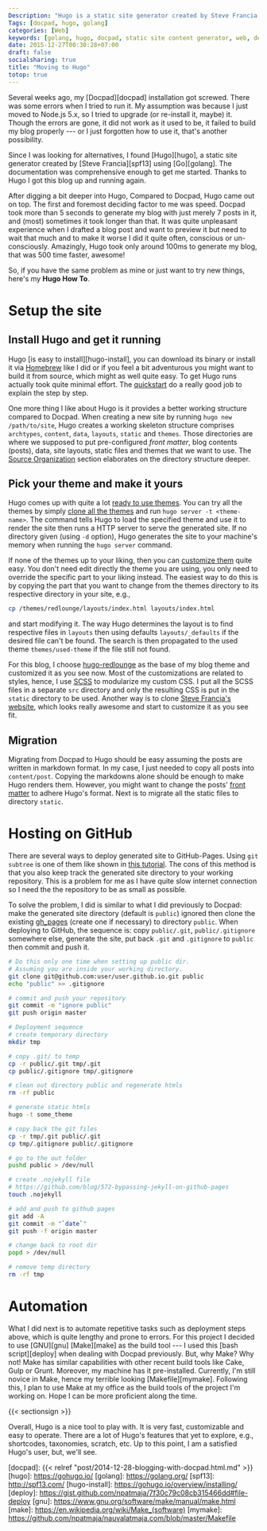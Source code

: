 ```yaml
---
Description: "Hugo is a static site generator created by Steve Francia using Golang. It is very fast, customizable and has a comprehensive documentation"
Tags: [docpad, hugo, golang]
categories: [Web]
keywords: [golang, hugo, docpad, static site content generator, web, development]
date: 2015-12-27T00:30:28+07:00
draft: false
socialsharing: true
title: "Moving to Hugo"
totop: true
---
```


Several weeks ago, my [Docpad][docpad] installation got screwed.
There was some errors when I tried to run it. My assumption
was because I just moved to Node.js 5.x, so I tried to upgrade
(or re-install it, maybe) it. Though the errors are gone, it
did not work as it used to be, it failed to build my blog
properly --- or I just forgotten how to use it, that's another
possibility.

Since I was looking for alternatives, I found [Hugo][hugo], a
static site generator created by [Steve Francia][spf13] using
[Go][golang]. The documentation was comprehensive enough to
get me started. Thanks to Hugo I got this blog up and running
again.

After digging a bit deeper into Hugo, Compared to Docpad,
Hugo came out on top. The first and foremost deciding factor
to me was speed. Docpad took more than 5 seconds to generate
my blog with just merely 7 posts in it, and (most) sometimes
it took longer than that.
It was quite unpleasant experience when I drafted
a blog post and want to preview it but need to wait that much
and to make it worse I did it quite often, conscious or
un-consciously. Amazingly, Hugo took only around 100ms to generate
my blog, that was 500 time faster, awesome!

So, if you have the same problem as mine or just want to try new
things, here's my __Hugo How To__.

# Setup the site
## Install Hugo and get it running
Hugo [is easy to install][hugo-install], you can download its
binary or install it via [Homebrew](http://brew.sh/) like I did
or if you feel a bit adventurous you might want to build it from
source, which might as well quite easy. To get Hugo runs actually
took quite minimal effort. The [quickstart](https://gohugo.io/overview/quickstart/) do a really
good job to explain the step by step.

One more thing I like about Hugo is it provides a better working
structure compared to Docpad. When creating a new site by running
`hugo new /path/to/site`, Hugo creates a working skeleton
structure comprises `archtypes`, `content`, `data`, `layouts`,
`static` and `themes`. Those directories are where we supposed
to put pre-configured _front matter_, blog contents (posts),
data, site layouts, static files and themes that we want to use.
The [Source Organization](https://gohugo.io/overview/source-directory/)
section elaborates on the directory structure deeper.

## Pick your theme and make it yours
Hugo comes up with quite a lot [ready to use themes](http://themes.gohugo.io/).
You can try all the themes by simply [clone all the themes](https://github.com/spf13/hugoThemes)
and run `hugo server -t <theme-name>`. The command tells Hugo
to load the specified theme and use it to render the site then
runs a HTTP server to serve the generated site. If no directory
given (using `-d` option), Hugo generates the site to your
machine's memory when running the `hugo server` command.

If none of the themes up to your liking, then you can
[customize them](https://gohugo.io/themes/customizing/)
quite easy. You don't need edit directly the theme you are using,
you only need to override the specific part to your liking
instead. The easiest way to do this is by copying the part that
you want to change from the themes directory to its respective
directory in your site, e.g.,

```sh
cp /themes/redlounge/layouts/index.html layouts/index.html
```

and start modifying it. The way Hugo determines the layout
is to find respective files in `layouts` then using defaults
`layouts/_defaults` if the desired file can't be found.
The search is then propagated to the used theme `themes/used-theme` if the file still not found.

For this blog, I choose [hugo-redlounge](https://github.com/tmaiaroto/hugo-redlounge)
as the base of my blog theme and customized it as you see now. Most of the customizations are related to styles, hence,
I use [SCSS](http://sass-lang.com/) to modularize my custom CSS.
I put all the SCSS files in a separate `src` directory and only
the resulting CSS is put in the `static` directory to be used.
Another way is to clone [Steve Francia's website](https://github.com/spf13/spf13.com), which looks
really awesome and start to customize it as you see fit.

## Migration
Migrating from Docpad to Hugo should be easy assuming the posts
are written in markdown format. In my case, I just needed to copy all posts into `content/post`. Copying the markdowns alone should be
enough to make Hugo renders them. However, you might want to
change the posts' [front matter](https://gohugo.io/content/front-matter)
to adhere Hugo's format. Next is to migrate all the static files
to directory `static`.

# Hosting on GitHub
There are several ways to deploy generated site to GitHub-Pages.
Using `git subtree` is one of them like shown in
[this tutorial](https://gohugo.io/tutorials/github-pages-blog/).
The cons of this method is that you also keep track the generated
site directory to your working repository. This is a problem for
me as I have quite slow internet connection so I need the
the repository to be as small as possible.

To solve the problem, I did is similar to what I did
previously to Docpad: make the generated site directory (default
is `public`) ignored then clone the existing [gh_pages](https://pages.github.com/)
(create one if necessary) to directory `public`. When deploying to GitHub, the sequence is: copy `public/.git`, `public/.gitignore`
somewhere else, generate the site, put back `.git` and
`.gitignore` to `public` then commit and push it.

```bash
# Do this only one time when setting up public dir.
# Assuming you are inside your working directory.
git clone git@github.com:user/user.github.io.git public
echo "public" >> .gitignore

# commit and push your repository
git commit -m "ignore public"
git push origin master

# Deployment sequence
# create temporary directory
mkdir tmp

# copy .git/ to temp
cp -r public/.git tmp/.git
cp public/.gitignore tmp/.gitignore

# clean out directory public and regenerate htmls
rm -rf public

# generate static htmls
hugo -t some_theme

# copy back the git files
cp -r tmp/.git public/.git
cp tmp/.gitignore public/.gitignore

# go to the out folder
pushd public > /dev/null

# create .nojekyll file
# https://github.com/blog/572-bypassing-jekyll-on-github-pages
touch .nojekyll

# add and push to github pages
git add -A
git commit -m "`date`"
git push -f origin master

# change back to root dir
popd > /dev/null

# remove temp directory
rm -rf tmp
```

# Automation
What I did next is to automate repetitive tasks such as deployment steps above, which is quite lengthy and prone to errors.
For this project
I decided to use [GNU][gnu] [Make][make] as the build tool
--- I used this
[bash script][deploy] when dealing with Docpad previously. But, why Make?
Why not! Make has similar capabilities with other recent build tools
like Cake, Gulp or Grunt. Moreover, my machine has it pre-installed.
Currently, I'm still novice in Make, hence my terrible looking  [Makefile][mymake]. Following this, I plan to use Make at my office
as the build tools of the project I'm working on. Hope I can be more
proficient along the time.

{{< sectionsign >}}

Overall, Hugo is a nice tool to play with. It is very fast, customizable and easy to operate. There are a lot of Hugo's
features that yet to explore, e.g., shortcodes, taxonomies,
scratch, etc. Up to this point, I am a satisfied Hugo's user, but,
we'll see.

[docpad]: {{< relref "post/2014-12-28-blogging-with-docpad.html.md" >}}
[hugo]: https://gohugo.io/
[golang]: https://golang.org/
[spf13]: http://spf13.com/
[hugo-install]: https://gohugo.io/overview/installing/
[deploy]: https://gist.github.com/npatmaja/7f30c79c08cb315466dd#file-deploy
[gnu]: https://www.gnu.org/software/make/manual/make.html
[make]: https://en.wikipedia.org/wiki/Make_(software)
[mymake]: https://github.com/npatmaja/nauvalatmaja.com/blob/master/Makefile
